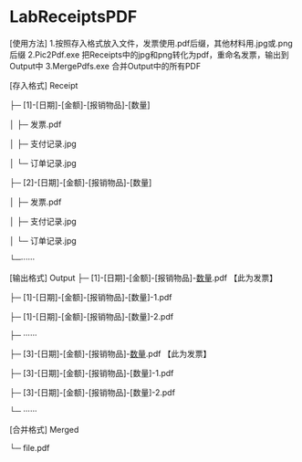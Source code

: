 # LabReceiptsPDF
[使用方法]
1.按照存入格式放入文件，发票使用.pdf后缀，其他材料用.jpg或.png后缀
2.Pic2Pdf.exe   把Receipts中的jpg和png转化为pdf，重命名发票，输出到Output中
3.MergePdfs.exe 合并Output中的所有PDF

[存入格式]
Receipt

├─ [1]-[日期]-[金额]-[报销物品]-[数量]

│    ├─ 发票.pdf

│    ├─ 支付记录.jpg

│    └─ 订单记录.jpg

├─ [2]-[日期]-[金额]-[报销物品]-[数量]

│    ├─ 发票.pdf

│    ├─ 支付记录.jpg

│    └─ 订单记录.jpg
       
└─······

[输出格式]
Output
├─ [1]-[日期]-[金额]-[报销物品]-[数量](1).pdf	【此为发票】

├─ [1]-[日期]-[金额]-[报销物品]-[数量]-1.pdf

├─ [1]-[日期]-[金额]-[报销物品]-[数量]-2.pdf

├─ ······

├─ [3]-[日期]-[金额]-[报销物品]-[数量](1).pdf	【此为发票】

├─ [3]-[日期]-[金额]-[报销物品]-[数量]-1.pdf

├─ [3]-[日期]-[金额]-[报销物品]-[数量]-2.pdf

└─ ······

[合并格式]
Merged

└─	file.pdf
